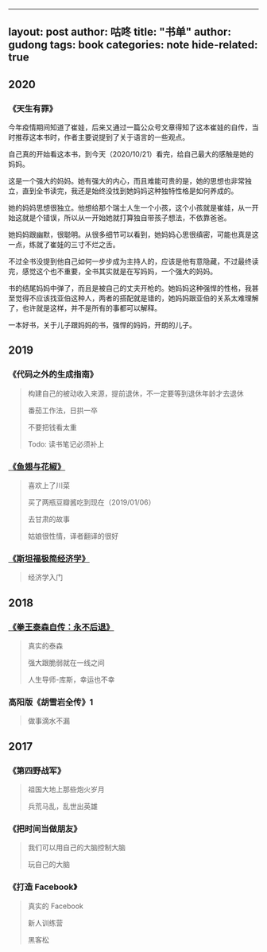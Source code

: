 

---
layout: post
author: 咕咚
title: "书单"
author: gudong
tags: book
categories: note
hide-related: true
---
##  2020

### 《天生有罪》
今年疫情期间知道了崔娃，后来又通过一篇公众号文章得知了这本崔娃的自传，当时推荐这本书时，作者主要说提到了关于语言的一些观点。

自己真的开始看这本书，到今天（2020/10/21）看完，给自己最大的感触是她的妈妈。

这是一个强大的妈妈。她有强大的内心，而且难能可贵的是，她的思想也非常独立，直到全书读完，我还是始终没找到她妈妈这种独特性格是如何养成的。

她的妈妈思想很独立。他想给那个瑞士人生一个小孩，这个小孩就是崔娃，从一开始这就是个错误，所以从一开始她就打算独自带孩子想法，不依靠爸爸。

她妈妈跟幽默，很聪明。从很多细节可以看到，她妈妈心思很缜密，可能也真是这一点，练就了崔娃的三寸不烂之舌。

不过全书没提到他自己如何一步步成为主持人的，应该是他有意隐藏，不过最终读完，感觉这个也不重要，全书其实就是在写妈妈，一个强大的妈妈。

书的结尾妈妈中弹了，而且是被自己的丈夫开枪的。她妈妈这种强悍的性格，我甚至觉得不应该找亚伯这种人，两者的搭配就是错的，她妈妈跟亚伯的关系太难理解了，也许就是这样，并不是所有的事都可以解释。

一本好书，关于儿子跟妈妈的书，强悍的妈妈，开朗的儿子。

## 2019

### 《代码之外的生成指南》

> 构建自己的被动收入来源，提前退休，不一定要等到退休年龄才去退休
>
> 番茄工作法，日拱一卒
>
> 不要把钱看太重
>
> Todo: 读书笔记必须补上

### [《鱼翅与花椒》](https://gudong.site/2019/07/05/huajiao-yuchi.html)

> 喜欢上了川菜
>
> 买了两瓶豆瓣酱吃到现在（2019/01/06）
>
> 去甘肃的故事
>
> 姑娘很性情，译者翻译的很好

### [《斯坦福极简经济学》](https://gudong.site/2019/05/24/eco-book.html)

> 经济学入门    

## 2018

### [《拳王泰森自传：永不后退》](https://gudong.site/2018/09/28/taisen-book.html)

> 真实的泰森
>
> 强大跟脆弱就在一线之间
>
> 人生导师-库斯，幸运也不幸



### 高阳版《胡雪岩全传》1

> 做事滴水不漏



## 2017

### 《第四野战军》

> 祖国大地上那些炮火岁月
>
> 兵荒马乱，乱世出英雄

### 《把时间当做朋友》

> 我们可以用自己的大脑控制大脑
>
> 玩自己的大脑

### 《打造 Facebook》

> 真实的 Facebook
>
> 新人训练营
>
> 黑客松
